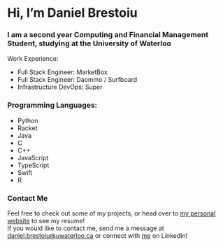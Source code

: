 # Hi, I’m Daniel Brestoiu

### I am a second year Computing and Financial Management Student, studying at the University of Waterloo


Work Experience:
  - Full Stack Engineer: MarketBox
  - Full Stack Engineer: Daommo / Surfboard
  - Infrastructure DevOps: Super

### Programming Languages:
  - Python
  - Racket
  - Java
  - C
  - C++
  - JavaScript
  - TypeScript
  - Swift
  - R
  
### Contact Me 
Feel free to check out some of my projects, or head over to [my personal website](https://danielbrestoiu.me) to see my resume! <br/>
If you would like to contact me, send me a message at daniel.brestoiu@uwaterloo.ca or connect with [me](https://www.linkedin.com/in/daniel-brestoiu/) on LinkedIn!





<!---
Daniel-Brestoiu/Daniel-Brestoiu is a ✨ special ✨ repository because its `README.md` (this file) appears on your GitHub profile.
You can click the Preview link to take a look at your changes.
--->
